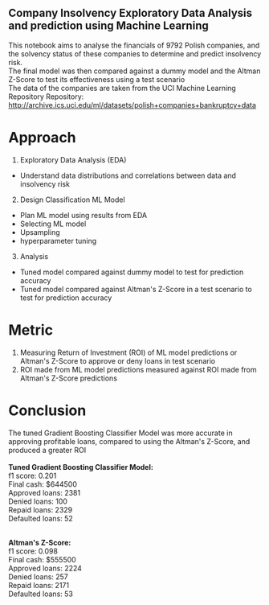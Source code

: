 ## <strong>Company Insolvency Exploratory Data Analysis and prediction using Machine Learning</strong>
This notebook aims to analyse the financials of 9792 Polish companies, and the solvency status of these companies to determine and predict insolvency risk.<br>
The final model was then compared against a dummy model and the Altman Z-Score to test its effectiveness using a test scenario<br>
The data of the companies are taken from the UCI Machine Learning Repository Repository: http://archive.ics.uci.edu/ml/datasets/polish+companies+bankruptcy+data

# Approach
1. Exploratory Data Analysis (EDA)
  - Understand data distributions and correlations between data and insolvency risk
2. Design Classification ML Model 
  - Plan ML model using results from EDA
  - Selecting ML model 
  - Upsampling
  - hyperparameter tuning
3. Analysis
  - Tuned model compared against dummy model to test for prediction accuracy
  - Tuned model compared against Altman's Z-Score in a test scenario to test for prediction accuracy

# Metric
1. Measuring Return of Investment (ROI) of ML model predictions or Altman's Z-Score to approve or deny loans in test scenario
2. ROI made from ML model predictions measured against ROI made from Altman's Z-Score predictions

# Conclusion
The tuned Gradient Boosting Classifier Model was more accurate in approving profitable loans, compared to using the Altman's Z-Score, and produced a greater ROI<br>
<br>
**Tuned Gradient Boosting Classifier Model:**<br>
f1 score: 0.201<br>
Final cash: $644500<br>
Approved loans: 2381<br>
Denied loans: 100<br>
Repaid loans: 2329<br>
Defaulted loans: 52<br>
<br>

**Altman's Z-Score:**<br>
f1 score: 0.098<br>
Final cash: $555500<br>
Approved loans: 2224<br>
Denied loans: 257<br>
Repaid loans: 2171<br>
Defaulted loans: 53<br>

